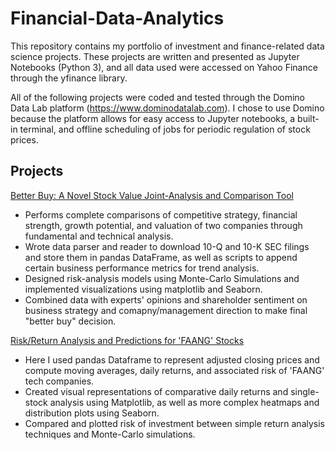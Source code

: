 # Financial-Data-Analytics
This repository contains my portfolio of investment and finance-related data science projects. These projects are written and presented as Jupyter Notebooks (Python 3), and all data used were accessed on Yahoo Finance through the yfinance library. 

All of the following projects were coded and tested through the Domino Data Lab platform (https://www.dominodatalab.com). I chose to use Domino because the platform allows for easy access to Jupyter notebooks, a built-in terminal, and offline scheduling of jobs for periodic regulation of stock prices. 

## Projects ##

[Better Buy: A Novel Stock Value Joint-Analysis and Comparison Tool](https://github.com/quinamatics/Financial-Data-Analytics/blob/master/Better%20Buy.ipynb)
  * Performs complete comparisons of competitive strategy, financial strength, growth potential, and valuation of two companies through fundamental and technical analysis.
  * Wrote data parser and reader to download 10-Q and 10-K SEC filings and store them in pandas DataFrame, as well as scripts to append certain business performance metrics for trend analysis.
  * Designed risk-analysis models using Monte-Carlo Simulations and implemented visualizations using matplotlib and Seaborn.
  * Combined data with experts' opinions and shareholder sentiment on business strategy and comapny/management direction to make final "better buy" decision.



[Risk/Return Analysis and Predictions for 'FAANG' Stocks](https://github.com/quinamatics/Financial-Data-Analytics/blob/master/Risk%20Analysis%20of%20Tech%20Stocks.ipynb)
  * Here I used pandas Dataframe to represent adjusted closing prices and compute moving averages, daily returns, and associated risk of 'FAANG' tech companies.
  * Created visual representations of comparative daily returns and single-stock analysis using Matplotlib, as well as more complex heatmaps and distribution plots using Seaborn. 
  * Compared and plotted risk of investment between simple return analysis techniques and Monte-Carlo simulations.

